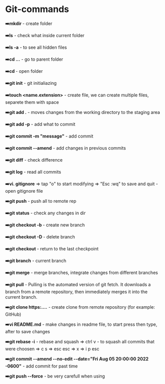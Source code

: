 # Git-commands

**➡️mkdir <name>** - create folder

**➡️ls** - check what inside current folder
  
**➡️ls -a** - to see all hidden files

**➡️cd ...** - go to parent folder

**➡️cd <name>** - open folder

**➡️git init** - git initialiazing

**➡️touch <name.extension>** - create file, we can create multiple files, separete them with space

**➡️git add .** - moves changes from the working directory to the staging area

**➡️git add -p** - add what to commit

**➡️git commit -m "message"** - add commit
  
**➡️git commit --amend** - add changes in previous commits

**➡️git diff** - check difference

**➡️git log** - read all commits

**➡️vi. gitignore** => tap "o" to start modifying => "Esc :wq" to save and quit - open gitignore file

**➡️git push** - push all to remote rep 

**➡️git status** - check any changes in dir

**➡️git checkout -b <name>** - create new branch
  
**➡️git checkout -D <name>** - delete branch

**➡️git checkout <filename>** - return to the last checkpoint
  
**➡️git branch** - current branch
  
**➡️git merge** - merge branches, integrate changes from different branches

**➡️git pull** - Pulling is the automated version of git fetch. 
               It downloads a branch from a remote repository, 
               then immediately merges it into the current branch.

**➡️git clone https:....** - create clone from remote repository (for example: GitHub)
  
**➡️vi README.md** - make changes in readme file, to start press <o> then type, after <esc :wq> to save changes

**➡️git rebase -i** - rebase and squash => ctrl v - to squash all commits that were choosen => c s => esc esc => x => i p esc

**➡️git commit --amend --no-edit --date="Fri Aug 05 20:00:00 2022 -0600"** - add commit for past time

**➡️git push --force** - be very carefull when using 


